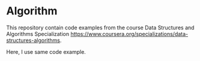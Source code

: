 # Algorithm

  This repository contain code examples from the course Data Structures and Algorithms Specialization https://www.coursera.org/specializations/data-structures-algorithms.
  
  Here, I use same code example.
